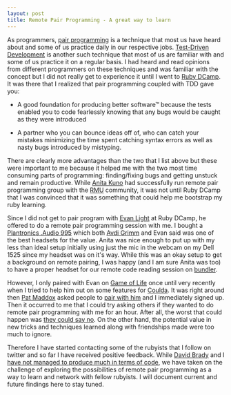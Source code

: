 ```yaml
---
layout: post
title: Remote Pair Programming - A great way to learn
---
```


As programmers, [pair programming](http://en.wikipedia.org/wiki/Pair_programming) is a technique that most us have heard about and some of us practice daily in our respective jobs. [Test-Driven Development](http://en.wikipedia.org/wiki/Test-driven_development) is another such technique that most of us are familiar with and some of us practice it on a regular basis. I had heard and read opinions from different programmers on these techniques and was familiar with the concept but I did not really get to experience it until I went to [Ruby DCamp]({{site.baseurl}}/ruby-dcamp-one-weekend-of-pure-awesome.html). It was there that I realized that pair programming coupled with TDD gave you:

* A good foundation for producing better software&trade; because the tests enabled you to code fearlessly knowing that any bugs would be caught as they were introduced

* A partner who you can bounce ideas off of, who can catch your mistakes minimizing the time spent catching syntax errors as well as nasty bugs introduced by mistyping.

There are clearly more advantages than the two that I list above but these were important to me because it helped me with the two most time consuming parts of programming: finding/fixing bugs and getting unstuck and remain productive. While [Anita Kuno](http://anteaya.github.com/) had successfully run remote pair programming group with the [RMU](http://university.rubymendicant.com/) community, it was not until Ruby DCamp that I was convinced that it was something that could help me bootstrap my ruby learning. 

Since I did not get to pair program with [Evan Light](http://twitter.com/#!/elight) at Ruby DCamp, he offered to do a remote pair programming session with me. I bought a [Plantronics .Audio 995](http://www.amazon.com/Plantronics-Audio-995-Wireless-Headset/dp/B001SEQN3U) which both [Avdi Grimm](http://twitter.com/#!/avdi) and Evan said was one of the best headsets for the value. Anita was nice enough to put up with my less than ideal setup initially using just the mic in the webcam on my Dell 1525 since my headset was on it's way. While this was an okay setup to get a background on remote pairing, I was happy (and I am sure Anita was too) to have a proper headset for our remote code reading session on [bundler](https://github.com/carlhuda/bundler).

However, I only paired with Evan on [Game of Life](http://en.wikipedia.org/wiki/Conway's_Game_of_Life) once until very recently when I tried to help him out on some features for [Coulda](https://github.com/elight/coulda). It was right around then [Pat Maddox](http://twitter.com/#!/patmaddox) asked people to [pair with him](http://patmaddox.com/blog/pair-with-me) and I immediately signed up. Then it occurred to me that I could try asking others if they wanted to do remote pair programming with me for an hour. After all, the worst that could happen was [they could say no]({{site.baseurl}}/ask-and-you-shall-receive.html). On the other hand, the potential value in new tricks and techniques learned along with friendships made were too much to ignore.

Therefore I have started contacting some of the rubyists that I follow on twitter and so far I have received positive feedback. While [David Brady](http://twitter.com/#!/dbrady) and I [have not managed to produce much in terms of code](http://twitter.com/#!/dbrady/status/30489951514664960), we have taken on the challenge of exploring the possibilities of remote pair programming as a way to learn and network with fellow rubyists. I will document current and future findings here to stay tuned.
